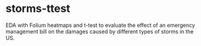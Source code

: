 # storms-ttest
EDA with Folium heatmaps and t-test to evaluate the effect of an emergency management bill on the damages caused by different types of storms in the US.
